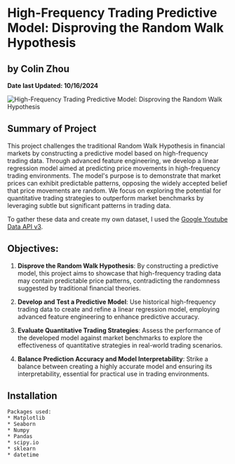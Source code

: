 # **High-Frequency Trading Predictive Model: Disproving the Random Walk Hypothesis**
## by Colin Zhou
**Date last Updated: 10/16/2024**

![High-Frequency Trading Predictive Model: Disproving the Random Walk Hypothesis]([https://optiver.com/insights/buy-side-european-cash-equity-trading-trends/](https://optiver.com/wp-content/uploads/2023/11/AdobeStock_604288309-1536x819.jpeg))

## Summary of Project
This project challenges the traditional Random Walk Hypothesis in financial markets by constructing a predictive model based on high-frequency trading data. Through advanced feature engineering, we develop a linear regression model aimed at predicting price movements in high-frequency trading environments. The model's purpose is to demonstrate that market prices can exhibit predictable patterns, opposing the widely accepted belief that price movements are random. We focus on exploring the potential for quantitative trading strategies to outperform market benchmarks by leveraging subtle but significant patterns in trading data.

To gather these data and create my own dataset, I used the [Google Youtube Data API v3](https://developers.google.com/youtube/v3/).

## Objectives:
1. **Disprove the Random Walk Hypothesis**: By constructing a predictive model, this project aims to showcase that high-frequency trading data may contain predictable price patterns, contradicting the randomness suggested by traditional financial theories.

2. **Develop and Test a Predictive Model**: Use historical high-frequency trading data to create and refine a linear regression model, employing advanced feature engineering to enhance predictive accuracy.

3. **Evaluate Quantitative Trading Strategies**: Assess the performance of the developed model against market benchmarks to explore the effectiveness of quantitative strategies in real-world trading scenarios.

4. **Balance Prediction Accuracy and Model Interpretability**: Strike a balance between creating a highly accurate model and ensuring its interpretability, essential for practical use in trading environments.

## Installation
~~~~~
Packages used:
* Matplotlib
* Seaborn
* Numpy
* Pandas
* scipy.io
* sklearn
* datetime
~~~~~
